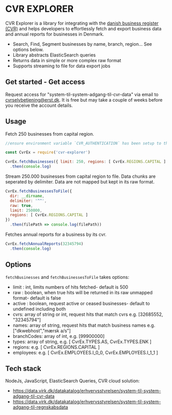 # CVR EXPLORER
CVR Explorer is a library for integrating with the [danish business register (CVR)](https://datacvr.virk.dk/data/) and helps developers to effortlessly fetch and export business data and annual reports for businesses in Denmark.

* Search, Find, Segment businesses by name, branch, region... See options below.
* Library abstracts ElasticSearch queries 
* Returns data in simple or more complex raw format
* Supports streaming to file for data export jobs

## Get started - Get access
Request access for "system-til-system-adgang-til-cvr-data" via email to [cvrselvbetjening@erst.dk](mailto:cvrselvbetjening@erst.dk). It is free but may take a couple of weeks before you receive the account details.

## Usage
Fetch 250 businesses from capital region.
``` js
//ensure environment variable `CVR_AUTHENTICATION` has been setup to the secret from the step above.

const CvrEx = require('cvr-explorer')

CvrEx.fetchBusinesses({ limit: 250, regions: [ CvrEx.REGIONS.CAPITAL ] })
  .then(console.log)
```

Stream 250.000 businesses from capital region to file. Data chunks are seperated by delimiter. Data are not mapped but kept in its raw format.
``` js
CvrEx.fetchBusinessesToFile({ 
  dir: __dirname,
  delimiter: '^^',
  raw: true, 
  limit: 250000, 
  regions: [ CvrEx.REGIONS.CAPITAL ] 
})
  .then(filePath => console.log(filePath))
```

Fetches annual reports for a business by its cvr.
``` js
CvrEx.fetchAnnualReports(32345794)
  .then(console.log)
```

## Options
`fetchBusinesses` and `fetchBusinessesToFile` takes options:
* limit : int, limits numbers of hits fetched- default is 500
* raw : boolean, when true hits will be returned in its raw unmapped format- default is false
* active : boolean, request active or ceased businesses- default to undefined including both
* cvrs: array of string or int, request hits that match cvrs e.g. [32685552, "32345794"]
* names: array of string, request hits that match business names e.g. ["dkwebhost","mærsk a/s"]
* branchCodes: array of int, e.g. [99900000]
* types: array of string, e.g. [ CvrEx.TYPES.AS, CvrEx.TYPES.ENK ]
* regions: e.g. [ CvrEx.REGIONS.CAPITAL ]
* employees: e.g. [ CvrEx.EMPLOYEES.I_0_0, CvrEx.EMPLOYEES.I_1_1 ]

## Tech stack 
NodeJs, JavaScript, ElasticSearch Queries, CVR cloud solution:
* https://data.virk.dk/datakatalog/erhvervsstyrelsen/system-til-system-adgang-til-cvr-data
* https://data.virk.dk/datakatalog/erhvervsstyrelsen/system-til-system-adgang-til-regnskabsdata
